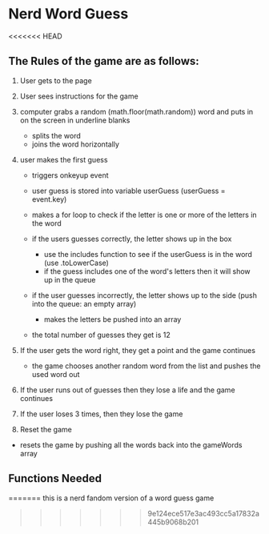# Nerd Word Guess

<<<<<<< HEAD

## The Rules of the game are as follows:

1. User gets to the page
2. User sees instructions for the game
3. computer grabs a random (math.floor(math.random)) word and puts in on the screen in underline blanks

   - splits the word
   - joins the word horizontally

4. user makes the first guess

   - triggers onkeyup event
   - user guess is stored into variable userGuess (userGuess = event.key)
   - makes a for loop to check if the letter is one or more of the letters in the word

   - if the users guesses correctly, the letter shows up in the box
     - use the includes function to see if the userGuess is in the word (use .toLowerCase)
     - if the guess includes one of the word's letters then it will show up in the queue
   - if the user guesses incorrectly, the letter shows up to the side (push into the queue: an empty array)
     - makes the letters be pushed into an array
   - the total number of guesses they get is 12

5. If the user gets the word right, they get a point and the game continues
   - the game chooses another random word from the list and pushes the used word out
6. If the user runs out of guesses then they lose a life and the game continues
7. If the user loses 3 times, then they lose the game
8. Reset the game

- resets the game by pushing all the words back into the gameWords array

## Functions Needed

=======
this is a nerd fandom version of a word guess game

> > > > > > > 9e124ece517e3ac493cc5a17832a445b9068b201
